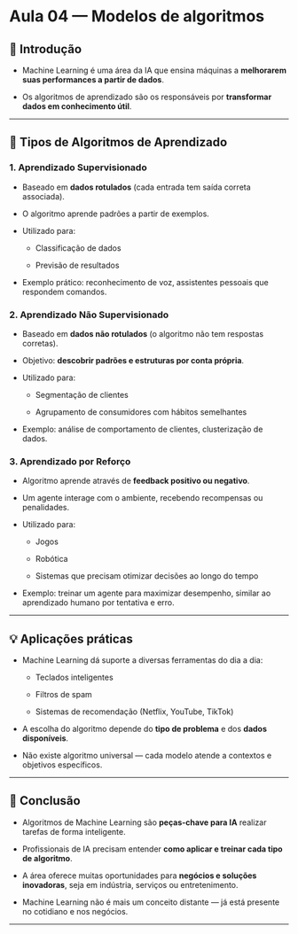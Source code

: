 # Aula 04 — Modelos de algoritmos

## 🤖 Introdução

- Machine Learning é uma área da IA que ensina máquinas a **melhorarem suas performances a partir de dados**.
  
- Os algoritmos de aprendizado são os responsáveis por **transformar dados em conhecimento útil**.

---

## 🧠 Tipos de Algoritmos de Aprendizado

### 1. Aprendizado Supervisionado

- Baseado em **dados rotulados** (cada entrada tem saída correta associada).
  
- O algoritmo aprende padrões a partir de exemplos.
  
- Utilizado para:
  
    - Classificação de dados
      
    - Previsão de resultados
      
- Exemplo prático: reconhecimento de voz, assistentes pessoais que respondem comandos.

### 2. Aprendizado Não Supervisionado

- Baseado em **dados não rotulados** (o algoritmo não tem respostas corretas).
  
- Objetivo: **descobrir padrões e estruturas por conta própria**.
  
- Utilizado para:
  
    - Segmentação de clientes
      
    - Agrupamento de consumidores com hábitos semelhantes
      
- Exemplo: análise de comportamento de clientes, clusterização de dados.

### 3. Aprendizado por Reforço

- Algoritmo aprende através de **feedback positivo ou negativo**.
  
- Um agente interage com o ambiente, recebendo recompensas ou penalidades.
  
- Utilizado para:
  
    - Jogos
    
    - Robótica
    
  - Sistemas que precisam otimizar decisões ao longo do tempo
    
- Exemplo: treinar um agente para maximizar desempenho, similar ao aprendizado humano por tentativa e erro.

---

## 💡 Aplicações práticas

- Machine Learning dá suporte a diversas ferramentas do dia a dia:
  
  - Teclados inteligentes
    
  - Filtros de spam
    
  - Sistemas de recomendação (Netflix, YouTube, TikTok)
    
- A escolha do algoritmo depende do **tipo de problema** e dos **dados disponíveis**.
  
- Não existe algoritmo universal — cada modelo atende a contextos e objetivos específicos.

---

## 📌 Conclusão
- Algoritmos de Machine Learning são **peças-chave para IA** realizar tarefas de forma inteligente.
  
- Profissionais de IA precisam entender **como aplicar e treinar cada tipo de algoritmo**.
  
- A área oferece muitas oportunidades para **negócios e soluções inovadoras**, seja em indústria, serviços ou entretenimento.
  
- Machine Learning não é mais um conceito distante — já está presente no cotidiano e nos negócios.

---
